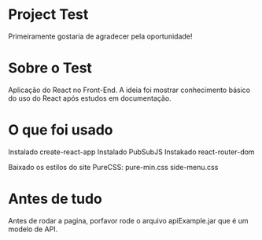 
# Project Test

Primeiramente gostaria de agradecer pela oportunidade!

# Sobre o Test

Aplicação do React no Front-End. A ideia foi mostrar conhecimento básico do uso do React após estudos em documentação.

# O que foi usado

Instalado create-react-app
Instalado PubSubJS
Instakado react-router-dom

Baixado os estilos do site PureCSS:
pure-min.css
side-menu.css

# Antes de tudo

Antes de rodar a pagina, porfavor rode o arquivo apiExample.jar que é um modelo de API.
